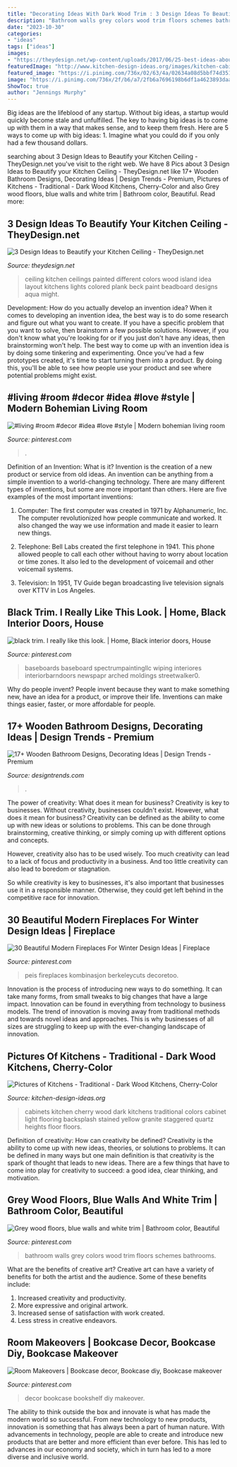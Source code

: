 ```yaml
---
title: "Decorating Ideas With Dark Wood Trim : 3 Design Ideas To Beautify Your Kitchen Ceiling"
description: "Bathroom walls grey colors wood trim floors schemes bathrooms"
date: "2023-10-30"
categories:
- "ideas"
tags: ["ideas"]
images:
- "https://theydesign.net/wp-content/uploads/2017/06/25-best-ideas-about-kitchen-ceilings-on-pinterest-kitchen-regarding-kitchen-ceiling-3-design-ideas-to-beautify-your-kitchen-ceiling.jpg"
featuredImage: "http://www.kitchen-design-ideas.org/images/kitchen-cabinets-traditional-dark-wood-cherry-color-019-s2554103-staggered-heights.jpg"
featured_image: "https://i.pinimg.com/736x/02/63/4a/02634a08d5bbf74d351892956521994a--black-bookshelf-affordable-home-decor.jpg"
image: "https://i.pinimg.com/736x/2f/b6/a7/2fb6a7696198b6df1a4623893daa7c79.jpg"
ShowToc: true
author: "Jennings Murphy"
---
```



Big ideas are the lifeblood of any startup. Without big ideas, a startup would quickly become stale and unfulfilled. The key to having big ideas is to come up with them in a way that makes sense, and to keep them fresh. Here are 5 ways to come up with big ideas: 1. Imagine what you could do if you only had a few thousand dollars.

	

		
searching about 3 Design Ideas to Beautify your Kitchen Ceiling - TheyDesign.net you've visit to the right web. We have 8 Pics about 3 Design Ideas to Beautify your Kitchen Ceiling - TheyDesign.net like 17+ Wooden Bathroom Designs, Decorating Ideas | Design Trends - Premium, Pictures of Kitchens - Traditional - Dark Wood Kitchens, Cherry-Color and also Grey wood floors, blue walls and white trim | Bathroom color, Beautiful. Read more:
		
    
## 3 Design Ideas To Beautify Your Kitchen Ceiling - TheyDesign.net

<img loading=lazy src="https://theydesign.net/wp-content/uploads/2017/06/25-best-ideas-about-kitchen-ceilings-on-pinterest-kitchen-regarding-kitchen-ceiling-3-design-ideas-to-beautify-your-kitchen-ceiling.jpg" onerror="this.onerror=null;this.src='https://tse2.mm.bing.net/th?id=OIP.2_7Ot2AedHKFU_f6biAV0wHaLR&amp;pid=15.1';" alt="3 Design Ideas to Beautify your Kitchen Ceiling - TheyDesign.net">

_Source: theydesign.net_

>ceiling kitchen ceilings painted different colors wood island idea layout kitchens lights colored plank beck paint beadboard designs aqua might. 

	

Development: How do you actually develop an invention idea?
When it comes to developing an invention idea, the best way is to do some research and figure out what you want to create. If you have a specific problem that you want to solve, then brainstorm a few possible solutions. However, if you don't know what you're looking for or if you just don't have any ideas, then brainstorming won't help. The best way to come up with an invention idea is by doing some tinkering and experimenting. Once you've had a few prototypes created, it's time to start turning them into a product. By doing this, you'll be able to see how people use your product and see where potential problems might exist.

    
## #living #room #decor #idea #love #style | Modern Bohemian Living Room

<img loading=lazy src="https://i.pinimg.com/736x/48/f5/c1/48f5c1922d94745c5e0dfdd514d772e1.jpg" onerror="this.onerror=null;this.src='https://tse4.mm.bing.net/th?id=OIP.XLP737uwMgv8vlQoFpEPegHaLH&amp;pid=15.1';" alt="#living #room #decor #idea #love #style | Modern bohemian living room">

_Source: pinterest.com_

>. 

	

Definition of an Invention: What is it?
Invention is the creation of a new product or service from old ideas. An invention can be anything from a simple invention to a world-changing technology. There are many different types of inventions, but some are more important than others. Here are five examples of the most important inventions: 
1) Computer: The first computer was created in 1971 by Alphanumeric, Inc. The computer revolutionized how people communicate and worked. It also changed the way we use information and made it easier to learn new things.

2) Telephone: Bell Labs created the first telephone in 1941. This phone allowed people to call each other without having to worry about location or time zones. It also led to the development of voicemail and other voicemail systems.

3) Television: In 1951, TV Guide began broadcasting live television signals over KTTV in Los Angeles.

    
## Black Trim. I Really Like This Look. | Home, Black Interior Doors, House

<img loading=lazy src="https://i.pinimg.com/736x/2f/b6/a7/2fb6a7696198b6df1a4623893daa7c79.jpg" onerror="this.onerror=null;this.src='https://tse1.mm.bing.net/th?id=OIP.pUP-RBzEstyWD6GYKFWF8wHaJ4&amp;pid=15.1';" alt="black trim. I really like this look. | Home, Black interior doors, House">

_Source: pinterest.com_

>baseboards baseboard spectrumpaintingllc wiping interiores interiorbarndoors newspapr arched moldings streetwalker0. 

	

Why do people invent?
People invent because they want to make something new, have an idea for a product, or improve their life. Inventions can make things easier, faster, or more affordable for people.

    
## 17+ Wooden Bathroom Designs, Decorating Ideas | Design Trends - Premium

<img loading=lazy src="https://images.designtrends.com/wp-content/uploads/2016/03/09141514/Wooden-Rustic-Bathroom.jpg" onerror="this.onerror=null;this.src='https://tse2.mm.bing.net/th?id=OIP.cdKEIhKBkmZWffZsuvgh4QHaLH&amp;pid=15.1';" alt="17+ Wooden Bathroom Designs, Decorating Ideas | Design Trends - Premium">

_Source: designtrends.com_

>. 

	

The power of creativity: What does it mean for business?
Creativity is key to businesses. Without creativity, businesses couldn't exist. However, what does it mean for business? 
Creativity can be defined as the ability to come up with new ideas or solutions to problems. This can be done through brainstorming, creative thinking, or simply coming up with different options and concepts. 

However, creativity also has to be used wisely. Too much creativity can lead to a lack of focus and productivity in a business. And too little creativity can also lead to boredom or stagnation. 

So while creativity is key to businesses, it's also important that businesses use it in a responsible manner. Otherwise, they could get left behind in the competitive race for innovation.

    
## 30 Beautiful Modern Fireplaces For Winter Design Ideas | Fireplace

<img loading=lazy src="https://i.pinimg.com/736x/94/81/db/9481db3b640f1f9535e13290f38bc07b.jpg" onerror="this.onerror=null;this.src='https://tse3.mm.bing.net/th?id=OIP.mjQauiB_-eW8vWlhzQx9jQHaKG&amp;pid=15.1';" alt="30 Beautiful Modern Fireplaces For Winter Design Ideas | Fireplace">

_Source: pinterest.com_

>peis fireplaces kombinasjon berkeleycuts decoretoo. 

	

Innovation is the process of introducing new ways to do something. It can take many forms, from small tweaks to big changes that have a large impact. Innovation can be found in everything from technology to business models. The trend of innovation is moving away from traditional methods and towards novel ideas and approaches. This is why businesses of all sizes are struggling to keep up with the ever-changing landscape of innovation.

    
## Pictures Of Kitchens - Traditional - Dark Wood Kitchens, Cherry-Color

<img loading=lazy src="http://www.kitchen-design-ideas.org/images/kitchen-cabinets-traditional-dark-wood-cherry-color-019-s2554103-staggered-heights.jpg" onerror="this.onerror=null;this.src='https://tse1.mm.bing.net/th?id=OIP.z25neeOm8n06Ex7-AJmFtQHaLD&amp;pid=15.1';" alt="Pictures of Kitchens - Traditional - Dark Wood Kitchens, Cherry-Color">

_Source: kitchen-design-ideas.org_

>cabinets kitchen cherry wood dark kitchens traditional colors cabinet light flooring backsplash stained yellow granite staggered quartz heights floor floors. 

	

Definition of creativity: How can creativity be defined?
Creativity is the ability to come up with new ideas, theories, or solutions to problems. It can be defined in many ways but one main definition is that creativity is the spark of thought that leads to new ideas. There are a few things that have to come into play for creativity to succeed: a good idea, clear thinking, and motivation.

    
## Grey Wood Floors, Blue Walls And White Trim | Bathroom Color, Beautiful

<img loading=lazy src="https://i.pinimg.com/736x/bc/ca/19/bcca19202b59885cb1e8412ec58f56fb--bathroom-colors-bathroom-color-schemes.jpg" onerror="this.onerror=null;this.src='https://tse4.mm.bing.net/th?id=OIP.nGhK9OB3rS4tbSGcYCC0tAHaKe&amp;pid=15.1';" alt="Grey wood floors, blue walls and white trim | Bathroom color, Beautiful">

_Source: pinterest.com_

>bathroom walls grey colors wood trim floors schemes bathrooms. 

	

What are the benefits of creative art?
Creative art can have a variety of benefits for both the artist and the audience. Some of these benefits include: 
1. Increased creativity and productivity.
2. More expressive and original artwork.
3. Increased sense of satisfaction with work created. 
4. Less stress in creative endeavors.

    
## Room Makeovers | Bookcase Decor, Bookcase Diy, Bookcase Makeover

<img loading=lazy src="https://i.pinimg.com/736x/02/63/4a/02634a08d5bbf74d351892956521994a--black-bookshelf-affordable-home-decor.jpg" onerror="this.onerror=null;this.src='https://tse2.mm.bing.net/th?id=OIP.geQlEK0jjqigp1R_yP3sVwHaLG&amp;pid=15.1';" alt="Room Makeovers | Bookcase decor, Bookcase diy, Bookcase makeover">

_Source: pinterest.com_

>decor bookcase bookshelf diy makeover. 

	

The ability to think outside the box and innovate is what has made the modern world so successful. From new technology to new products, innovation is something that has always been a part of human nature. With advancements in technology, people are able to create and introduce new products that are better and more efficient than ever before. This has led to advances in our economy and society, which in turn has led to a more diverse and inclusive world.


